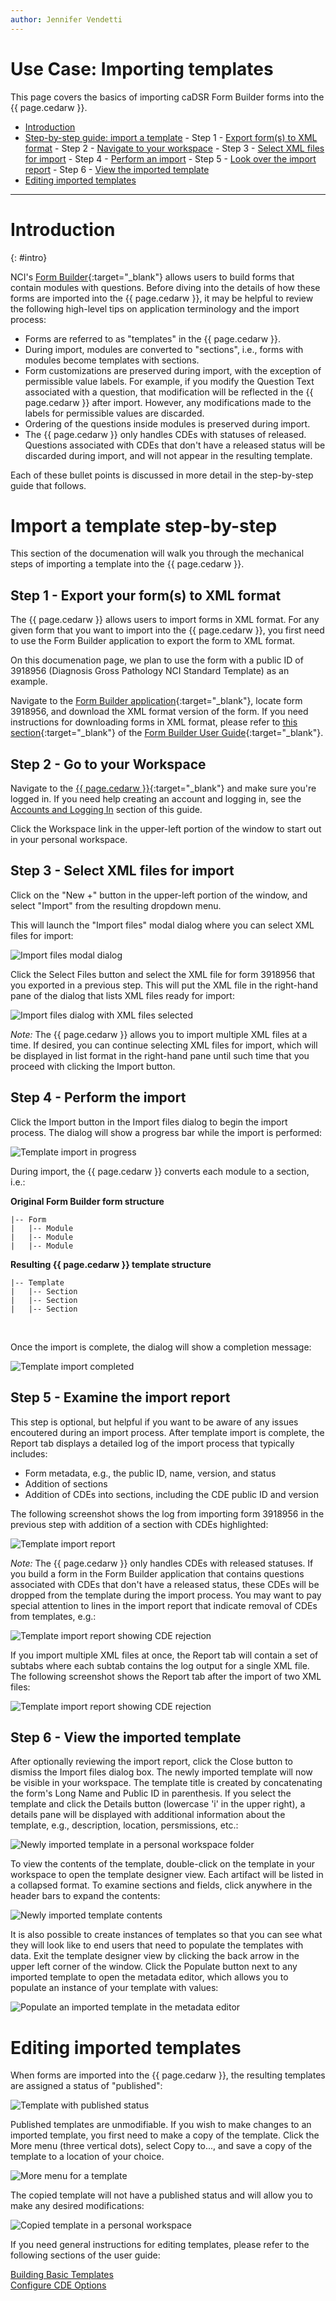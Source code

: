 ```yaml
---
author: Jennifer Vendetti
---
```

# Use Case: Importing templates

This page covers the basics of importing caDSR Form Builder forms into the {{ page.cedarw }}.

- [Introduction](#intro)
- [Step-by-step guide: import a template](#step-by-step-guide)
      - Step 1 - [Export form(s) to XML format](#export-forms)
      - Step 2 - [Navigate to your workspace](#workspace)
      - Step 3 - [Select XML files for import](#select-xml-files)
      - Step 4 - [Perform an import](#import)
      - Step 5 - [Look over the import report](#import-report)
      - Step 6 - [View the imported template](#view-template)
- [Editing imported templates](#edit-template)

---

# Introduction
{: #intro}

NCI's [Form Builder](https://formbuilder.nci.nih.gov/FormBuilder/){:target="_blank"} allows users to build forms that contain modules with questions. Before diving into the details of how these forms are imported into the {{ page.cedarw }}, it may be helpful to review the following high-level tips on application terminology and the import process:

* Forms are referred to as "templates" in the {{ page.cedarw }}.
* During import, modules are converted to "sections", i.e., forms with modules become templates with sections.
* Form customizations are preserved during import, with the exception of permissible value labels. For example, if you modify the Question Text associated with a question, that modification will be reflected in the {{ page.cedarw }} after import. However, any modifications made to the labels for permissible values are discarded.
* Ordering of the questions inside modules is preserved during import.
* The {{ page.cedarw }} only handles CDEs with statuses of released. Questions associated with CDEs that don't have a released status will be discarded during import, and will not appear in the resulting template.

Each of these bullet points is discussed in more detail in the step-by-step guide that follows.
<br />

# Import a template step-by-step
<a name="step-by-step-guide"></a>


This section of the documenation will walk you through the mechanical steps of importing a template into the {{ page.cedarw }}.

## Step 1 - Export your form(s) to XML format
<a name="export-forms"></a>

The {{ page.cedarw }} allows users to import forms in XML format. For any given form that you want to import into the {{ page.cedarw }}, you first need to use the Form Builder application to export the form to XML format. 

On this documenation page, we plan to use the form with a public ID of 3918956 (Diagnosis Gross Pathology NCI Standard Template) as an example.

Navigate to the [Form Builder application](https://formbuilder.nci.nih.gov/FormBuilder/){:target="_blank"}, locate form 3918956, and download the XML format version of the form. If you need instructions for downloading forms in XML format, please refer to [this section](https://wiki.nci.nih.gov/display/caDSR/10+-+Downloading+and+Printing+in+Form+Builder#id-10DownloadingandPrintinginFormBuilder-DownloadFormtoXML){:target="_blank"} of the [Form Builder User Guide](https://wiki.nci.nih.gov/display/caDSR/Form+Builder+User+Guide){:target="_blank"}.

## Step 2 - Go to your Workspace
<a name="workspace"></a>

Navigate to the [{{ page.cedarw }}](https://cedar.metadatacenter.org/){:target="_blank"} and make sure you're logged in. If you need help creating an account and logging in, see the [Accounts and Logging In](../../basic_topics/a1_accounts_and_logging_in/) section of this guide.

Click the Workspace link in the upper-left portion of the window to start out in your personal workspace.

## Step 3 - Select XML files for import
<a name="select-xml-files"></a>

Click on the "New +" button in the upper-left portion of the window, and select "Import" from the resulting dropdown menu.

This will launch the "Import files" modal dialog where you can select XML files for import:

![Import files modal dialog](../../img/userguide/cadsr/import-files-dialog.png)<br />

Click the Select Files button and select the XML file for form 3918956 that you exported in a previous step. This will put the XML file in the right-hand pane of the dialog that lists XML files ready for import:

![Import files dialog with XML files selected](../../img/userguide/cadsr/selected-file-for-import.png)<br />

_Note:_ The {{ page.cedarw }} allows you to import multiple XML files at a time. If desired, you can continue selecting XML files for import, which will be displayed in list format in the right-hand pane until such time that you proceed with clicking the Import button.

## Step 4 - Perform the import
<a name="import"></a>

Click the Import button in the Import files dialog to begin the import process. The dialog will show a progress bar while the import is performed:

![Template import in progress](../../img/userguide/cadsr/template-import-progress.png)<br />

During import, the {{ page.cedarw }} converts each module to a section, i.e.:

**Original Form Builder form structure**

~~~
|-- Form
|   |-- Module
|   |-- Module
|   |-- Module
~~~

**Resulting {{ page.cedarw }} template structure**

~~~
|-- Template
|   |-- Section
|   |-- Section
|   |-- Section
~~~
<br />

Once the import is complete, the dialog will show a completion message:

![Template import completed](../../img/userguide/cadsr/template-import-complete.png)<br />

## Step 5 - Examine the import report
<a name="import-report"></a>

This step is optional, but helpful if you want to be aware of any issues encoutered during an import process. After template import is complete, the Report tab displays a detailed log of the import process that typically includes:

* Form metadata, e.g., the public ID, name, version, and status
* Addition of sections
* Addition of CDEs into sections, including the CDE public ID and version

The following screenshot shows the log from importing form 3918956 in the previous step with addition of a section with CDEs highlighted:

![Template import report](../../img/userguide/cadsr/template-import-report.png)<br />

_Note:_ The {{ page.cedarw }} only handles CDEs with released statuses. If you build a form in the Form Builder application that contains questions associated with CDEs that don't have a released status, these CDEs will be dropped from the template during the import process. You may want to pay special attention to lines in the import report that indicate removal of CDEs from templates, e.g.:

![Template import report showing CDE rejection](../../img/userguide/cadsr/template-import-report-missing-cde.png)<br />

If you import multiple XML files at once, the Report tab will contain a set of subtabs where each subtab contains the log output for a single XML file. The following screenshot shows the Report tab after the import of two XML files:

![Template import report showing CDE rejection](../../img/userguide/cadsr/template-import-report-multi.png)<br />

## Step 6 - View the imported template
<a name="view-template"></a>

After optionally reviewing the import report, click the Close button to dismiss the Import files dialog box. The newly imported template will now be visible in your workspace. The template title is created by concatenating the form's Long Name and Public ID in parenthesis. If you select the template and click the Details button (lowercase 'i' in the upper right), a details pane will be displayed with additional information about the template, e.g., description, location, persmissions, etc.:

![Newly imported template in a personal workspace folder](../../img/userguide/cadsr/imported-template.png)<br />

To view the contents of the template, double-click on the template in your workspace to open the template designer view. Each artifact will be listed in a collapsed format. To examine sections and fields, click anywhere in the header bars to expand the contents:

![Newly imported template contents](../../img/userguide/cadsr/imported-template-contents.png)<br />

It is also possible to create instances of templates so that you can see what they will look like to end users that need to populate the templates with data. Exit the template designer view by clicking the back arrow in the upper left corner of the window. Click the Populate button next to any imported template to open the metadata editor, which allows you to populate an instance of your template with values:

![Populate an imported template in the metadata editor](../../img/userguide/cadsr/populate-imported-template.png)<br />

# Editing imported templates

When forms are imported into the {{ page.cedarw }}, the resulting templates are assigned a status of "published":

![Template with published status](../../img/userguide/cadsr/template-published-status.png)<br />

Published templates are unmodifiable. If you wish to make changes to an imported template, you first need to make a copy of the template. Click the More menu (three vertical dots), select Copy to..., and save a copy of the template to a location of your choice.

![More menu for a template](../../img/userguide/cadsr/template-more-menu.png)<br />

The copied template will not have a published status and will allow you to make any desired modifications:

![Copied template in a personal workspace](../../img/userguide/cadsr/template-copy.png)<br />

If you need general instructions for editing templates, please refer to the following sections of the user guide:

[Building Basic Templates](../../cedar_templates/c2_building_basic_templates)<br />
[Configure CDE Options](../1_building_templates/#configure-cdes)
